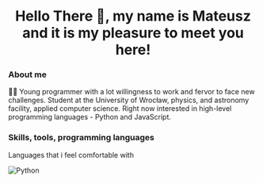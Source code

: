 <h1 align = "center">Hello There 👋, my name is Mateusz and it is my pleasure to meet you here!</h1>

<h3> About me </h3>
<p>🧔🏻 Young programmer with a lot willingness to work and fervor to face new challenges. Student at the University of Wrocław, physics, and astronomy facility, applied computer science. Right now interested in high-level programming languages - Python and JavaScript.</p>
<h3> Skills, tools, programming languages</h3>

<p>Languages that i feel comfortable with</p>
<img alt = "Python" src = "https://img.shields.io/badge/-Python-2285b3?style=flat-square&logo=python&logoColor=white" />